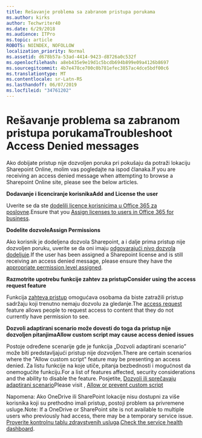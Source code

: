 ```yaml
---
title: Rešavanje problema sa zabranom pristupa porukama
ms.author: kirks
author: Techwriter40
ms.date: 6/29/2018
ms.audience: ITPro
ms.topic: article
ROBOTS: NOINDEX, NOFOLLOW
localization_priority: Normal
ms.assetid: d678b57a-53ad-4414-9423-d8726a0c532f
ms.openlocfilehash: a8eb435e9e19d1c5bcdb694b899e09a4126b8697
ms.sourcegitcommit: 4b7e478ce700c0b781efec3857ac4dce5bdf00c6
ms.translationtype: MT
ms.contentlocale: sr-Latn-RS
ms.lasthandoff: 06/07/2019
ms.locfileid: "34761202"
---
```

# <a name="troubleshoot-access-denied-messages"></a><span data-ttu-id="6bc02-102">Rešavanje problema sa zabranom pristupa porukama</span><span class="sxs-lookup"><span data-stu-id="6bc02-102">Troubleshoot Access Denied messages</span></span>

<span data-ttu-id="6bc02-103">Ako dobijate pristup nije dozvoljen poruka pri pokušaju da potraži lokaciju Sharepoint Online, molim vas pogledajte na ispod članaka.</span><span class="sxs-lookup"><span data-stu-id="6bc02-103">If you are receiving an access denied message when attempting to browse a Sharepoint Online site, please see the below articles.</span></span>

<span data-ttu-id="6bc02-104">**Dodavanje i licenciranje korisnika**</span><span class="sxs-lookup"><span data-stu-id="6bc02-104">**Add and License the user**</span></span>

<span data-ttu-id="6bc02-105">Uverite se da ste [dodelili licence korisnicima u Office 365 za poslovne](https://docs.microsoft.com/office365/admin/subscriptions-and-billing/assign-licenses-to-users?view=o365-worldwide&amp;tabs=One).</span><span class="sxs-lookup"><span data-stu-id="6bc02-105">Ensure that you [Assign licenses to users in Office 365 for business](https://docs.microsoft.com/office365/admin/subscriptions-and-billing/assign-licenses-to-users?view=o365-worldwide&amp;tabs=One).</span></span>

<span data-ttu-id="6bc02-106">**Dodelite dozvole**</span><span class="sxs-lookup"><span data-stu-id="6bc02-106">**Assign Permissions**</span></span>

<span data-ttu-id="6bc02-107">Ako korisnik je dodeljena dozvola Sharepoint, a i dalje prima pristup nije dozvoljen poruku, uverite se da oni imaju [odgovarajući nivo dozvola dodeljuje](https://docs.microsoft.com/sharepoint/understanding-permission-levels).</span><span class="sxs-lookup"><span data-stu-id="6bc02-107">If the user has been assigned a Sharepoint license and is still receiving an access denied message, please ensure they have the [appropriate permission level assigned](https://docs.microsoft.com/sharepoint/understanding-permission-levels).</span></span>

<span data-ttu-id="6bc02-108">**Razmotrite upotrebu funkcije zahtev za pristup**</span><span class="sxs-lookup"><span data-stu-id="6bc02-108">**Consider using the access request feature**</span></span>

<span data-ttu-id="6bc02-109">Funkcija [zahteva pristup](https://support.office.com/article/Set-up-and-manage-access-requests-94B26E0B-2822-49D4-929A-8455698654B3) omogućava osobama da biste zatražili pristup sadržaju koji trenutno nemaju dozvolu za gledanje.</span><span class="sxs-lookup"><span data-stu-id="6bc02-109">The [access request](https://support.office.com/article/Set-up-and-manage-access-requests-94B26E0B-2822-49D4-929A-8455698654B3) feature allows people to request access to content that they do not currently have permission to see.</span></span> 

<span data-ttu-id="6bc02-110">**Dozvoli adaptirani scenario može dovesti do toga da pristup nije dozvoljen pitanjima**</span><span class="sxs-lookup"><span data-stu-id="6bc02-110">**Allow custom script may cause access denied issues**</span></span>

<span data-ttu-id="6bc02-111">Postoje određene scenarije gde je funkcija „Dozvoli adaptirani scenario” može biti predstavljajući pristup nije dozvoljen.</span><span class="sxs-lookup"><span data-stu-id="6bc02-111">There are certain scenarios where the "Allow custom script" feature may be presenting an access denied.</span></span> <span data-ttu-id="6bc02-112">Za listu funkcije na koje utiče, pitanja bezbednosti i mogućnost da onemogućite funkciju.</span><span class="sxs-lookup"><span data-stu-id="6bc02-112">For a list of features affected, security considerations and the ability to disable the feature.</span></span> <span data-ttu-id="6bc02-113">Posjetite, [Dozvoli ili sprečavaju adaptirani scenario](https://docs.microsoft.com/sharepoint/allow-or-prevent-custom-script)</span><span class="sxs-lookup"><span data-stu-id="6bc02-113">Please visit , [Allow or prevent custom script](https://docs.microsoft.com/sharepoint/allow-or-prevent-custom-script)</span></span>

<span data-ttu-id="6bc02-114">Napomena: Ako OneDrive ili SharePoint lokacije nisu dostupni za više korisnika koji su prethodno imali pristup, postoji problem sa privremene usluge.</span><span class="sxs-lookup"><span data-stu-id="6bc02-114">Note: If a OneDrive or SharePoint site is not available to multiple users who previously had access, there may be a temporary service issue.</span></span> <span data-ttu-id="6bc02-115">[Proverite kontrolnu tablu zdravstvenih usluga](https://portal.office.com/adminportal/home#/servicehealth).</span><span class="sxs-lookup"><span data-stu-id="6bc02-115">[Check the service health dashboard](https://portal.office.com/adminportal/home#/servicehealth).</span></span>


  

